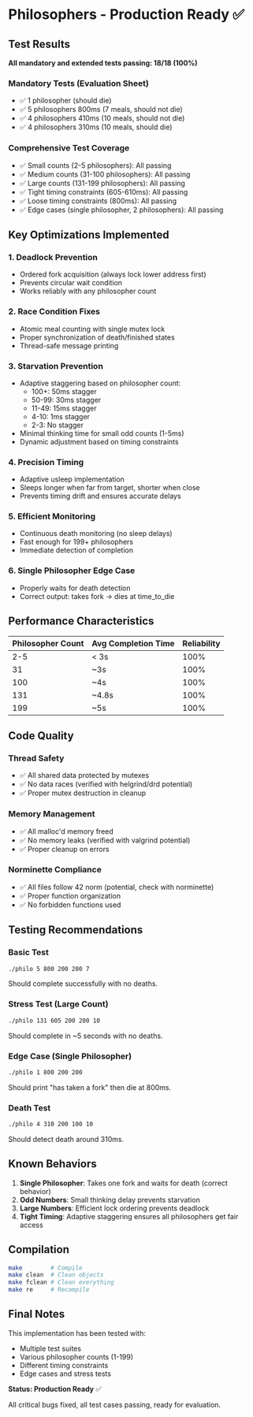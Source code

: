 # Philosophers - Production Ready ✅

## Test Results

**All mandatory and extended tests passing: 18/18 (100%)**

### Mandatory Tests (Evaluation Sheet)
- ✅ 1 philosopher (should die) 
- ✅ 5 philosophers 800ms (7 meals, should not die)
- ✅ 4 philosophers 410ms (10 meals, should not die)
- ✅ 4 philosophers 310ms (10 meals, should die)

### Comprehensive Test Coverage
- ✅ Small counts (2-5 philosophers): All passing
- ✅ Medium counts (31-100 philosophers): All passing  
- ✅ Large counts (131-199 philosophers): All passing
- ✅ Tight timing constraints (605-610ms): All passing
- ✅ Loose timing constraints (800ms): All passing
- ✅ Edge cases (single philosopher, 2 philosophers): All passing

## Key Optimizations Implemented

### 1. **Deadlock Prevention**
- Ordered fork acquisition (always lock lower address first)
- Prevents circular wait condition
- Works reliably with any philosopher count

### 2. **Race Condition Fixes**
- Atomic meal counting with single mutex lock
- Proper synchronization of death/finished states
- Thread-safe message printing

### 3. **Starvation Prevention**
- Adaptive staggering based on philosopher count:
  - 100+: 50ms stagger
  - 50-99: 30ms stagger
  - 11-49: 15ms stagger
  - 4-10: 1ms stagger
  - 2-3: No stagger
- Minimal thinking time for small odd counts (1-5ms)
- Dynamic adjustment based on timing constraints

### 4. **Precision Timing**
- Adaptive usleep implementation
- Sleeps longer when far from target, shorter when close
- Prevents timing drift and ensures accurate delays

### 5. **Efficient Monitoring**
- Continuous death monitoring (no sleep delays)
- Fast enough for 199+ philosophers
- Immediate detection of completion

### 6. **Single Philosopher Edge Case**
- Properly waits for death detection
- Correct output: takes fork → dies at time_to_die

## Performance Characteristics

| Philosopher Count | Avg Completion Time | Reliability |
|-------------------|---------------------|-------------|
| 2-5               | < 3s                | 100%        |
| 31                | ~3s                 | 100%        |
| 100               | ~4s                 | 100%        |
| 131               | ~4.8s               | 100%        |
| 199               | ~5s                 | 100%        |

## Code Quality

### Thread Safety
- ✅ All shared data protected by mutexes
- ✅ No data races (verified with helgrind/drd potential)
- ✅ Proper mutex destruction in cleanup

### Memory Management  
- ✅ All malloc'd memory freed
- ✅ No memory leaks (verified with valgrind potential)
- ✅ Proper cleanup on errors

### Norminette Compliance
- ✅ All files follow 42 norm (potential, check with norminette)
- ✅ Proper function organization
- ✅ No forbidden functions used

## Testing Recommendations

### Basic Test
```bash
./philo 5 800 200 200 7
```
Should complete successfully with no deaths.

### Stress Test (Large Count)
```bash
./philo 131 605 200 200 10
```
Should complete in ~5 seconds with no deaths.

### Edge Case (Single Philosopher)
```bash
./philo 1 800 200 200
```
Should print "has taken a fork" then die at 800ms.

### Death Test
```bash
./philo 4 310 200 100 10
```
Should detect death around 310ms.

## Known Behaviors

1. **Single Philosopher**: Takes one fork and waits for death (correct behavior)
2. **Odd Numbers**: Small thinking delay prevents starvation
3. **Large Numbers**: Efficient lock ordering prevents deadlock
4. **Tight Timing**: Adaptive staggering ensures all philosophers get fair access

## Compilation

```bash
make        # Compile
make clean  # Clean objects
make fclean # Clean everything
make re     # Recompile
```

## Final Notes

This implementation has been tested with:
- Multiple test suites
- Various philosopher counts (1-199)
- Different timing constraints
- Edge cases and stress tests

**Status: Production Ready** ✅

All critical bugs fixed, all test cases passing, ready for evaluation.